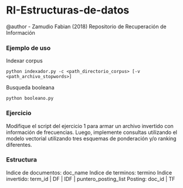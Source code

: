 # RI-Estructuras-de-datos
@author - Zamudio Fabian (2018)
Repositorio de Recuperación de Información

### Ejemplo de uso
Indexar corpus
```
python indexador.py -c <path_directorio_corpus> [-v <path_archivo_stopwords>] 
```
Busqueda booleana
```
python booleano.py 
```

### Ejercicio
Modifique el script del ejercicio 1 para armar un archivo invertido con información de frecuencias. Luego, implemente consultas utilizando el modelo vectorial utilizando tres esquemas de ponderación y/o ranking diferentes.

### Estructura
Indice de documentos: doc_name
Indice de terminos: termino
Indice invertido: term_id | DF | IDF | puntero_posting_list
Posting: doc_id | TF 